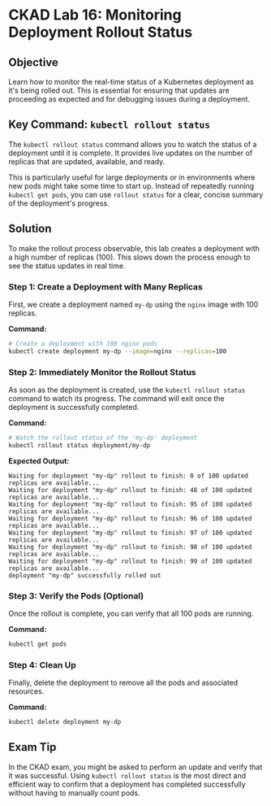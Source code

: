 # CKAD Lab 16: Monitoring Deployment Rollout Status

## Objective
Learn how to monitor the real-time status of a Kubernetes deployment as it's being rolled out. This is essential for ensuring that updates are proceeding as expected and for debugging issues during a deployment.

## Key Command: `kubectl rollout status`

The `kubectl rollout status` command allows you to watch the status of a deployment until it is complete. It provides live updates on the number of replicas that are updated, available, and ready.

This is particularly useful for large deployments or in environments where new pods might take some time to start up. Instead of repeatedly running `kubectl get pods`, you can use `rollout status` for a clear, concise summary of the deployment's progress.

## Solution
To make the rollout process observable, this lab creates a deployment with a high number of replicas (100). This slows down the process enough to see the status updates in real time.

### Step 1: Create a Deployment with Many Replicas
First, we create a deployment named `my-dp` using the `nginx` image with 100 replicas.

**Command:**
```bash
# Create a deployment with 100 nginx pods
kubectl create deployment my-dp --image=nginx --replicas=100
```

### Step 2: Immediately Monitor the Rollout Status
As soon as the deployment is created, use the `kubectl rollout status` command to watch its progress. The command will exit once the deployment is successfully completed.

**Command:**
```bash
# Watch the rollout status of the 'my-dp' deployment
kubectl rollout status deployment/my-dp
```

**Expected Output:**
```
Waiting for deployment "my-dp" rollout to finish: 0 of 100 updated replicas are available...
Waiting for deployment "my-dp" rollout to finish: 48 of 100 updated replicas are available...
Waiting for deployment "my-dp" rollout to finish: 95 of 100 updated replicas are available...
Waiting for deployment "my-dp" rollout to finish: 96 of 100 updated replicas are available...
Waiting for deployment "my-dp" rollout to finish: 97 of 100 updated replicas are available...
Waiting for deployment "my-dp" rollout to finish: 98 of 100 updated replicas are available...
Waiting for deployment "my-dp" rollout to finish: 99 of 100 updated replicas are available...
deployment "my-dp" successfully rolled out
```

### Step 3: Verify the Pods (Optional)
Once the rollout is complete, you can verify that all 100 pods are running.

**Command:**
```bash
kubectl get pods
```

### Step 4: Clean Up
Finally, delete the deployment to remove all the pods and associated resources.

**Command:**
```bash
kubectl delete deployment my-dp
```

## Exam Tip
In the CKAD exam, you might be asked to perform an update and verify that it was successful. Using `kubectl rollout status` is the most direct and efficient way to confirm that a deployment has completed successfully without having to manually count pods.
